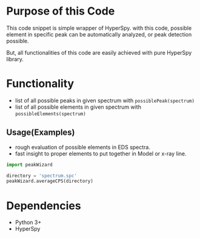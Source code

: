 # Purpose of this Code
This code snippet is simple wrapper of HyperSpy. with this code, possible element in specific peak can be automatically analyzed, or peak detection possible.

But, all functionalities of this code are easily achieved with pure HyperSpy library.

# Functionality
- list of all possible peaks in given spectrum with `possiblePeak(spectrum)`
- list of all possible elements in given spectrum with `possibleElements(spectrum)`

## Usage(Examples)
- rough evaluation of possible elements in EDS spectra.
- fast insight to proper elements to put together in Model or x-ray line.
```python
import peakWizard

directory = 'spectrum.spc'
peakWizard.averageCPS(directory)
```

# Dependencies
- Python 3+
- HyperSpy